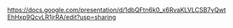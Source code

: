 https://docs.google.com/presentation/d/1dbQFtn6k0_x6RvaKLVLCSB7yQwtEhHxp9QcvLR1jrRA/edit?usp=sharing
